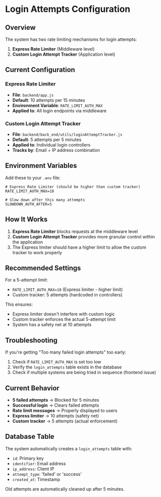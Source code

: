 # Login Attempts Configuration

## Overview
The system has two rate limiting mechanisms for login attempts:

1. **Express Rate Limiter** (Middleware level)
2. **Custom Login Attempt Tracker** (Application level)

## Current Configuration

### Express Rate Limiter
- **File**: `backend/app.js`
- **Default**: 10 attempts per 15 minutes
- **Environment Variable**: `RATE_LIMIT_AUTH_MAX`
- **Applied to**: All login endpoints via middleware

### Custom Login Attempt Tracker
- **File**: `backend/back_end/utils/loginAttemptTracker.js`
- **Default**: 5 attempts per 5 minutes
- **Applied to**: Individual login controllers
- **Tracks by**: Email + IP address combination

## Environment Variables

Add these to your `.env` file:

```env
# Express Rate Limiter (should be higher than custom tracker)
RATE_LIMIT_AUTH_MAX=10

# Slow down after this many attempts
SLOWDOWN_AUTH_AFTER=5
```

## How It Works

1. **Express Rate Limiter** blocks requests at the middleware level
2. **Custom Login Attempt Tracker** provides more granular control within the application
3. The Express limiter should have a higher limit to allow the custom tracker to work properly

## Recommended Settings

For a 5-attempt limit:
- `RATE_LIMIT_AUTH_MAX=10` (Express limiter - higher limit)
- Custom tracker: 5 attempts (hardcoded in controllers)

This ensures:
- Express limiter doesn't interfere with custom logic
- Custom tracker enforces the actual 5-attempt limit
- System has a safety net at 10 attempts

## Troubleshooting

If you're getting "Too many failed login attempts" too early:

1. Check if `RATE_LIMIT_AUTH_MAX` is set too low
2. Verify the `login_attempts` table exists in the database
3. Check if multiple systems are being tried in sequence (frontend issue)

## Current Behavior

- **5 failed attempts** → Blocked for 5 minutes
- **Successful login** → Clears failed attempts
- **Rate limit messages** → Properly displayed to users
- **Express limiter** → 10 attempts (safety net)
- **Custom tracker** → 5 attempts (actual enforcement)

## Database Table

The system automatically creates a `login_attempts` table with:
- `id`: Primary key
- `identifier`: Email address
- `ip_address`: Client IP
- `attempt_type`: 'failed' or 'success'
- `created_at`: Timestamp

Old attempts are automatically cleaned up after 5 minutes.
